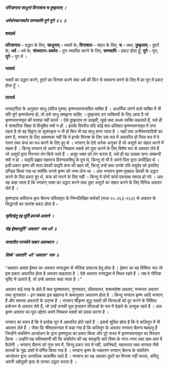 ##### परित्राणाय साधुनां विनाशाय च दुष्कृताम् ।
##### धर्मसंस्थानार्थाय सम्भवामि युगे युगे ॥ ८ ॥

#### शब्दार्थ

**परित्राणाय** – उद्धार के लिए; **साधूनाम्** – भक्तों  के; **विनाशाय** – संहार के लिए; **च** – तथा; **दुष्कृताम्** – दुष्टों के; **धर्म** – धर्म के; **संस्थापन-अर्थाय** – पुनः स्थापित करने के लिए; **सम्भवामि** – प्रकट  होता हूँ; **युगे** – युग; **युगे** – युग में ।

#### भावार्थ

भक्तों का उद्धार करने, दुष्टों का विनाश करने तथा धर्म की फिर से स्थापना करने के लिए मैं हर युग में प्रकट होता हूँ ।

#### तात्पर्य

भगवद्गीता के अनुसार साधु (पवित्र पुरुष) कृष्णभावनाभावित व्यक्ति है । अधार्मिक लगने वाले व्यक्ति में भी यदि पूर्ण कृष्णचेतना हो, तो उसे साधु समझना चाहिए । दुष्कृताम् उन व्यक्तियों के लिए आया है जो कृष्णभावनामृत की परवाह नहीं करते । ऐसे दुष्कृताम् या उपद्रवी, मूर्ख तथा अधम व्यक्ति कहलाते हैं, भले ही वे सांसारिक शिक्षा से विभूषित क्यों न हों । इसके विपरीत यदि कोई शत-प्रतिशत कृष्णभावनामृत में लगा रहता है तो वह विद्वान् या सुसंस्कृत न भी हो फिर भी वह साधु माना जाता है । जहाँ तक अनीश्वरवादियों का प्रश्न है, भगवान् के लिए आवश्यक नहीं कि वे इनके विनाश के लिए उस रूप में अवतरित हों जिस रूप में वे रावण तथा कंस का वध करने के लिए हुए थे । भगवान् के ऐसे अनेक अनुचर हैं जो असुरों का संहार करने में सक्षम हैं । किन्तु भगवान् तो अपने उन निष्काम भक्तों को तुष्ट करने के लिए विशेष रूप से अवतार लेते हैं जो असुरों द्वारा निरन्तर तंग किये जाते हैं । असुर भक्त को तंग करता है, भले ही वह उसका सगा-सम्बन्धी क्यों न हो । यद्यपि प्रह्लाद महाराज हिरण्यकशिपु के पुत्र थे, किन्तु तो भी वे अपने पिता द्वारा उत्पीड़ित थे । इसी प्रकार कृष्ण की माता देवकी यद्यपि कंस की बहन थीं, किन्तु उन्हें तथा उनके पति वसुदेव को इसलिए दण्डित किया गया था क्योंकि उनसे कृष्ण को जन्म लेना था । अतः भगवान् कृष्ण मुख्यतः देवकी के उद्धार करने के लिए प्रकट हुए थे, कंस को मारने के लिए नहीं । किन्तु ये दोनों कार्य एकसाथ सम्पन्न हो गये । अतः यह कहा जाता है कि भगवान् भक्त का उद्धार करने तथा दुष्ट असुरों का संहार करने के लिए विभिन्न अवतार लेते हैं ।

कृष्णदास कविराज कृत चैतन्य चरितामृत के निम्नलिखित श्लोकों (मध्य २०.२६३-२६४) से अवतार के सिद्धान्तों का सारांश प्रकट होता है –

##### सृष्टिहेतु एइ मूर्ति प्रपञ्चे अवतरे ।
##### सेइ ईश्वरमूर्ति ‘अवतार’ नाम धरे ॥
##### मायातीत परव्योमे सबार अवस्थान ।
##### विश्वे ‘अवतरि’ धरे ‘अवतार’ नाम ॥

“अवतार अथवा ईश्वर का अवतार भगवद्धाम से भौतिक प्राकट्य हेतु होता है । ईश्वर का वह विशिष्ट रूप जो इस प्रकार अवतरित होता है अवतार कहलाता है । ऐसे अवतार भगवद्धाम में स्थित रहते हैं । जब वे भौतिक सृष्टि में उतरते हैं, तो उन्हें अवतार कहा जाता है ।”

अवतार कई तरह के होते हैं यथा पुरुषावतार, गुणावतार, लीलावतार, शक्त्यावेश अवतार, मन्वन्तर अवतार तथा युगावतार - इन सबका इस ब्रह्माण्ड में क्रमानुसार अवतरण होता है । किन्तु भगवान कृष्ण आदि भगवान् हैं और समस्त अवतारों के उद्गम हैं । भगवान् श्रीकृष्ण शुद्ध भक्तों की चिन्ताओं को दूर करने के विशिष्ट प्रयोजन से अवतार लेते हैं, जो उन्हें उनकी मूल वृन्दावन लीलाओं के रूप में देखने के उत्सुक रहते हैं । अतः कृष्ण अवतार का मूल उद्देश्य अपने निष्काम भक्तों को प्रसन्न करना है ।

भगवान् का वचन है कि वे प्रत्येक युग में अवतरित होते रहते हैं । इससे सूचित होता है कि वे कलियुग में भी अवतार लेते हैं । जैसा कि श्रीमद्भागवत में कहा गया है कि कलियुग के अवतार भगवान् चैतन्य महाप्रभु हैं जिन्होंने संकीर्तन आन्दोलन के द्वारा कृष्णपूजा का प्रसार किया और पूरे भारत में कृष्णभावनामृत का विस्तार किया । उन्होंने यह भविष्यवाणी की कि संकीर्तन की यह संस्कृति सारे विश्व के नगर-नगर तथा ग्राम-ग्राम में फैलेगी । भगवान् चैतन्य को गुप्त रूप में, किन्तु प्रकट रूप में नहीं, उपनिषदों, महाभारत तथा भागवत जैसे शास्त्रों के गुह्य अंशों में वर्णित किया गया है । भगवान् कृष्ण के भक्तगण भगवान् चैतन्य के संकीर्तन आन्दोलन द्वारा अत्यधिक आकर्षित रहते हैं । भगवान् का यह अवतार दुष्टों का विनाश नहीं करता, अपितु अपनी अहैतुकी कृपा से उनका उद्धार करता है ।